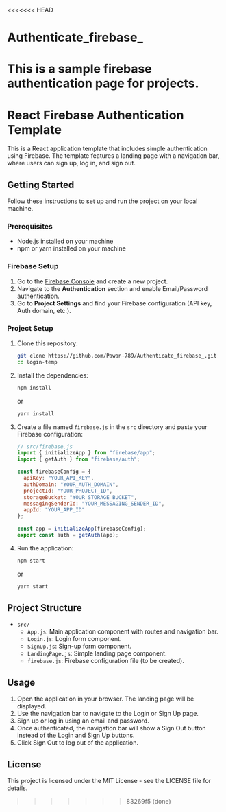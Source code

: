 <<<<<<< HEAD
# Authenticate_firebase_
This is a sample firebase authentication page for projects.
=======
# React Firebase Authentication Template

This is a React application template that includes simple authentication using Firebase. The template features a landing page with a navigation bar, where users can sign up, log in, and sign out. 

## Getting Started

Follow these instructions to set up and run the project on your local machine.

### Prerequisites

- Node.js installed on your machine
- npm or yarn installed on your machine

### Firebase Setup

1. Go to the [Firebase Console](https://console.firebase.google.com/) and create a new project.
2. Navigate to the **Authentication** section and enable Email/Password authentication.
3. Go to **Project Settings** and find your Firebase configuration (API key, Auth domain, etc.).

### Project Setup

1. Clone this repository:

    ```bash
    git clone https://github.com/Pawan-789/Authenticate_firebase_.git
    cd login-temp
    ```

2. Install the dependencies:

    ```bash
    npm install
    ```

    or

    ```bash
    yarn install
    ```

3. Create a file named `firebase.js` in the `src` directory and paste your Firebase configuration:

    ```javascript
    // src/firebase.js
    import { initializeApp } from "firebase/app";
    import { getAuth } from "firebase/auth";

    const firebaseConfig = {
      apiKey: "YOUR_API_KEY",
      authDomain: "YOUR_AUTH_DOMAIN",
      projectId: "YOUR_PROJECT_ID",
      storageBucket: "YOUR_STORAGE_BUCKET",
      messagingSenderId: "YOUR_MESSAGING_SENDER_ID",
      appId: "YOUR_APP_ID"
    };

    const app = initializeApp(firebaseConfig);
    export const auth = getAuth(app);
    ```

4. Run the application:

    ```bash
    npm start
    ```

    or

    ```bash
    yarn start
    ```

## Project Structure

- `src/`
  - `App.js`: Main application component with routes and navigation bar.
  - `Login.js`: Login form component.
  - `SignUp.js`: Sign-up form component.
  - `LandingPage.js`: Simple landing page component.
  - `firebase.js`: Firebase configuration file (to be created).

## Usage

1. Open the application in your browser. The landing page will be displayed.
2. Use the navigation bar to navigate to the Login or Sign Up page.
3. Sign up or log in using an email and password.
4. Once authenticated, the navigation bar will show a Sign Out button instead of the Login and Sign Up buttons.
5. Click Sign Out to log out of the application.

## License

This project is licensed under the MIT License - see the LICENSE file for details.

>>>>>>> 83269f5 (done)
